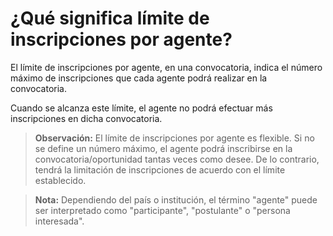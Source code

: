# ¿Qué significa límite de inscripciones por agente?

El límite de inscripciones por agente, en una convocatoria, indica el número máximo de inscripciones que cada agente podrá realizar en la convocatoria.

Cuando se alcanza este límite, el agente no podrá efectuar más inscripciones en dicha convocatoria.

> **Observación:** El límite de inscripciones por agente es flexible. Si no se define un número máximo, el agente podrá inscribirse en la convocatoria/oportunidad tantas veces como desee. De lo contrario, tendrá la limitación de inscripciones de acuerdo con el límite establecido.

> **Nota:** Dependiendo del país o institución, el término "agente" puede ser interpretado como "participante", "postulante" o "persona interesada".